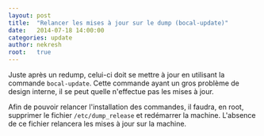 ```yaml
---
layout: post
title:  "Relancer les mises à jour sur le dump (bocal-update)"
date:   2014-07-18 14:00:00
categories: update
author: nekresh
root:   true
---
```


Juste après un redump, celui-ci doit se mettre à jour en utilisant la commande `bocal-update`.
Cette commande ayant un gros problème de design interne, il se peut quelle n'effectue pas les mises à jour.

Afin de pouvoir relancer l'installation des commandes, il faudra, en root, supprimer le fichier `/etc/dump_release` et redémarrer la machine.
L'absence de ce fichier relancera les mises à jour sur la machine.
